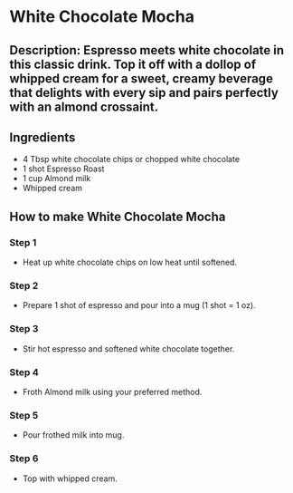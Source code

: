 # White Chocolate Mocha​


## Description: Espresso meets white chocolate in this classic drink. Top it off with a dollop of whipped cream for a sweet, creamy beverage that delights with every sip and pairs perfectly with an almond crossaint.

## Ingredients

- 4 Tbsp white chocolate chips or chopped white chocolate
- 1 shot Espresso Roast
- 1 cup Almond milk
- Whipped cream

## How to make White Chocolate Mocha​

### Step 1

- Heat up white chocolate chips on low heat until softened.

### Step 2

- Prepare 1 shot of espresso and pour into a mug (1 shot = 1 oz).

### Step 3

- Stir hot espresso and softened white chocolate together.

### Step 4

- Froth Almond milk using your preferred method.

### Step 5

- Pour frothed milk into mug.

### Step 6

- Top with whipped cream.

